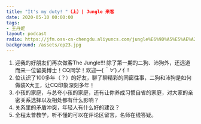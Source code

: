 ```yaml
---
title: "It's my duty! "（上）| Jungle 来客
date: 2020-05-10 00:00:00
tags:
- 王丹妮
layout: podcast
radio: https://jfm.oss-cn-chengdu.aliyuncs.com/jungle%E6%9D%A5%E5%AE%A2%E7%AC%AC%E4%BA%8C%E6%9C%9F%20%E4%B8%8A%202.1.mp3
background: /assets/ep23.jpg
---
```


1. 迎我的好朋友们再次做客The Jungle!!! 除了第一期的二狗、沛狗外，还远道而来一位留美博士！CQ同学！欢迎━(*｀∀´*)ノ亻!
2. 位认识了100多年（？）的好友，聊了聊精彩的同窗往事，二狗和沛狗是如何做装X大王，让CQ印象深刻多年！
3. 小孩的家庭，与总夸小孩的家庭，还有让你养成习惯自省的家庭，对大家的亲密关系选择以及相处都有什么影响？
4. 关系里的矛盾冲突，年轻人有什么好的建议？
5. 全程太普教学，听不懂的可以在评论区留言，名师在线答疑。
